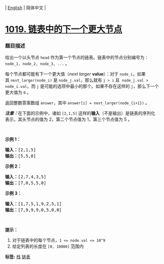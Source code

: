 | [English](README_EN.md) | 简体中文 |

# [1019. 链表中的下一个更大节点](https://leetcode-cn.com/problems/next-greater-node-in-linked-list)
 ### 题目描述
<p>给出一个以头节点&nbsp;<code>head</code>&nbsp;作为第一个节点的链表。链表中的节点分别编号为：<code>node_1, node_2, node_3, ...</code> 。</p>

<p>每个节点都可能有下一个更大值（<em>next larger</em> <strong>value</strong>）：对于&nbsp;<code>node_i</code>，如果其&nbsp;<code>next_larger(node_i)</code>&nbsp;是&nbsp;<code>node_j.val</code>，那么就有&nbsp;<code>j &gt; i</code>&nbsp;且&nbsp;&nbsp;<code>node_j.val &gt; node_i.val</code>，而&nbsp;<code>j</code>&nbsp;是可能的选项中最小的那个。如果不存在这样的&nbsp;<code>j</code>，那么下一个更大值为&nbsp;<code>0</code>&nbsp;。</p>

<p>返回整数答案数组&nbsp;<code>answer</code>，其中&nbsp;<code>answer[i] = next_larger(node_{i+1})</code>&nbsp;。</p>

<p><strong><em>注意：</em></strong>在下面的示例中，诸如 <code>[2,1,5]</code> 这样的<strong>输入</strong>（不是输出）是链表的序列化表示，其头节点的值为&nbsp;2，第二个节点值为 1，第三个节点值为&nbsp;5 。</p>

<p>&nbsp;</p>

<p><strong>示例 1：</strong></p>

<pre><strong>输入：</strong>[2,1,5]
<strong>输出：</strong>[5,5,0]
</pre>

<p><strong>示例 2：</strong></p>

<pre><strong>输入：</strong>[2,7,4,3,5]
<strong>输出：</strong>[7,0,5,5,0]
</pre>

<p><strong>示例 3：</strong></p>

<pre><strong>输入：</strong>[1,7,5,1,9,2,5,1]
<strong>输出：</strong>[7,9,9,9,0,5,0,0]
</pre>

<p>&nbsp;</p>

<p><strong>提示：</strong></p>

<ol>
	<li>对于链表中的每个节点，<code>1 &lt;= node.val&nbsp;&lt;= 10^9</code></li>
	<li>给定列表的长度在 <code>[0, 10000]</code>&nbsp;范围内</li>
</ol>

**标签:**  [栈](https://leetcode-cn.com/tag/stack) [链表](https://leetcode-cn.com/tag/linked-list) 